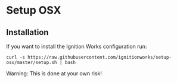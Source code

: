# Setup OSX

## Installation

If you want to install the Ignition Works configuration run:

```
curl -s https://raw.githubusercontent.com/ignitionworks/setup-osx/master/setup.sh | bash
```

Warning: This is done at your own risk!
